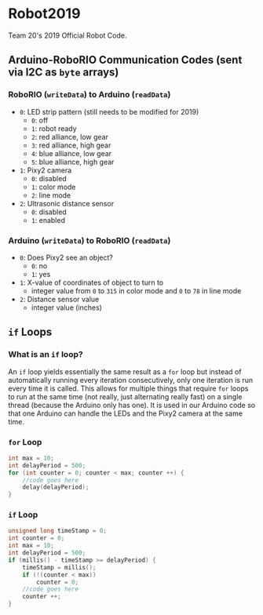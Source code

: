 # Robot2019
Team 20's 2019 Official Robot Code. 
## Arduino-RoboRIO Communication Codes (sent via I2C as `byte` arrays)
### RoboRIO (`writeData`) to Arduino (`readData`)
* `0`: LED strip pattern (still needs to be modified for 2019)
    * `0`: off
    * `1`: robot ready
    * `2`: red alliance, low gear
	* `3`: red alliance, high gear
	* `4`: blue alliance, low gear
	* `5`: blue alliance, high gear
* `1`: Pixy2 camera
    * `0`: disabled
    * `1`: color mode
    * `2`: line mode
* `2`: Ultrasonic distance sensor
    * `0`: disabled
    * `1`: enabled
### Arduino (`writeData`) to RoboRIO (`readData`)
* `0`: Does Pixy2 see an object?
    * `0`: no
    * `1`: yes
* `1`: X-value of coordinates of object to turn to
    * integer value from `0` to `315` in color mode and `0` to `78` in line mode
* `2`: Distance sensor value
    * integer value (inches)
## `if` Loops
### What is an `if` loop?
An `if` loop yields essentially the same result as a `for` loop but instead of automatically running every iteration consecutively, only one iteration is run every time it is called. This allows for multiple things that require `for` loops to run at the same time (not really, just alternating really fast) on a single thread (because the Arduino only has one). It is used in our Arduino code so that one Arduino can handle the LEDs and the Pixy2 camera at the same time. 
### `for` Loop
```c++
int max = 10;
int delayPeriod = 500;
for (int counter = 0; counter < max; counter ++) {
    //code goes here
    delay(delayPeriod);
}
```
### `if` Loop
```c++
unsigned long timeStamp = 0;
int counter = 0;
int max = 10;
int delayPeriod = 500;
if (millis() - timeStamp >= delayPeriod) {
    timeStamp = millis();
    if (!(counter < max))
        counter = 0;
    //code goes here
    counter ++;
}
```
